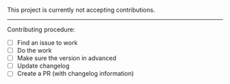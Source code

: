 This project is currently not accepting contributions.

---

Contributing procedure:

- [ ] Find an issue to work
- [ ] Do the work
- [ ] Make sure the version in advanced
- [ ] Update changelog
- [ ] Create a PR (with changelog information)
